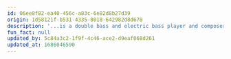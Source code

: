 ```yaml
---
id: 06ee8f82-ea40-456c-a83c-6e82d8b27d39
origin: 1d58121f-b531-4335-8018-642982d8d678
description: '...is a double bass and electric bass player and composer. She started playing classical guitar at the age of 6. At the age of 16, she moved on to the electric bass and later to the double bass. Franzi studied music at the Musikhochschule Mainz and works with Tony Lakatos, Quique Senesi, Hr Big Band and many more. As a session musician, Franzi performs in a wide range of styles, from opera to small ensembles, with a strong passion for improvisation.'
fun_fact: null
updated_by: 5c84a3c2-1f9f-4c46-ace2-d9eaf068d261
updated_at: 1686046590
---
```

